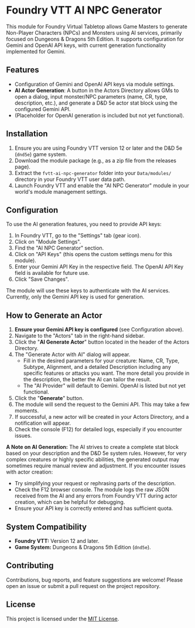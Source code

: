 # Foundry VTT AI NPC Generator

This module for Foundry Virtual Tabletop allows Game Masters to generate Non-Player Characters (NPCs) and Monsters using AI services, primarily focused on Dungeons & Dragons 5th Edition. It supports configuration for Gemini and OpenAI API keys, with current generation functionality implemented for Gemini.

## Features

*   Configuration of Gemini and OpenAI API keys via module settings.
*   **AI Actor Generation**: A button in the Actors Directory allows GMs to open a dialog, input monster/NPC parameters (name, CR, type, description, etc.), and generate a D&D 5e actor stat block using the configured Gemini API.
*   (Placeholder for OpenAI generation is included but not yet functional).

## Installation

1.  Ensure you are using Foundry VTT version 12 or later and the D&D 5e (`dnd5e`) game system.
2.  Download the module package (e.g., as a zip file from the releases page).
3.  Extract the `fvtt-ai-npc-generator` folder into your `Data/modules/` directory in your Foundry VTT user data path.
4.  Launch Foundry VTT and enable the "AI NPC Generator" module in your world's module management settings.

## Configuration

To use the AI generation features, you need to provide API keys:

1.  In Foundry VTT, go to the "Settings" tab (gear icon).
2.  Click on "Module Settings".
3.  Find the "AI NPC Generator" section.
4.  Click on "API Keys" (this opens the custom settings menu for this module).
5.  Enter your Gemini API Key in the respective field. The OpenAI API Key field is available for future use.
6.  Click "Save Changes".

The module will use these keys to authenticate with the AI services. Currently, only the Gemini API key is used for generation.

## How to Generate an Actor

1.  **Ensure your Gemini API key is configured** (see Configuration above).
2.  Navigate to the "Actors" tab in the right-hand sidebar.
3.  Click the "**AI Generate Actor**" button located in the header of the Actors Directory.
4.  The "Generate Actor with AI" dialog will appear.
    *   Fill in the desired parameters for your creature: Name, CR, Type, Subtype, Alignment, and a detailed Description including any specific features or attacks you want. The more detail you provide in the description, the better the AI can tailor the result.
    *   The "AI Provider" will default to Gemini. OpenAI is listed but not yet functional.
5.  Click the "**Generate**" button.
6.  The module will send the request to the Gemini API. This may take a few moments.
7.  If successful, a new actor will be created in your Actors Directory, and a notification will appear.
8.  Check the console (F12) for detailed logs, especially if you encounter issues.

**A Note on AI Generation:**
The AI strives to create a complete stat block based on your description and the D&D 5e system rules. However, for very complex creatures or highly specific abilities, the generated output may sometimes require manual review and adjustment. If you encounter issues with actor creation:
*   Try simplifying your request or rephrasing parts of the description.
*   Check the F12 browser console. The module logs the raw JSON received from the AI and any errors from Foundry VTT during actor creation, which can be helpful for debugging.
*   Ensure your API key is correctly entered and has sufficient quota.

## System Compatibility

*   **Foundry VTT:** Version 12 and later.
*   **Game System:** Dungeons & Dragons 5th Edition (`dnd5e`).

## Contributing

Contributions, bug reports, and feature suggestions are welcome! Please open an issue or submit a pull request on the project repository.

## License

This project is licensed under the [MIT License](LICENSE).

